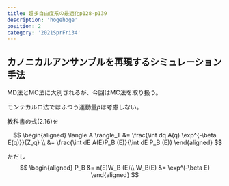 ```yaml
---
title: 超多自由度系の最適化p128-p139
description: 'hogehoge'
position: 2
category: '2021SprFri34'
---
```


## カノニカルアンサンブルを再現するシミュレーション手法

MD法とMC法に大別されるが、今回はMC法を取り扱う。

モンテカルロ法ではふつう運動量$p$は考慮しない。

教科書の式(2.16)を

$$
\begin{aligned}
\langle A \rangle_T &= \frac{\int dq A(q) \exp^{-\beta E(q)}}{Z_q} \\
&= \frac{\int dE A(E)P_B (E)}{\int dE P_B (E)}
\end{aligned}
$$

ただし
$$
\begin{aligned}
  P_B &= n(E)W_B (E)\\
  W_B(E) &= \exp^(-\beta E)
\end{aligned}
$$